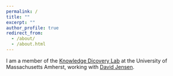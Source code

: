 ```yaml
---
permalink: /
title: ""
excerpt: ""
author_profile: true
redirect_from: 
  - /about/
  - /about.html
---
```


I am a member of the [Knowledge Dicovery Lab](https://kdl.cs.umass.edu/index.html) at the University of Massachusetts Amherst, working with [David Jensen](https://people.cs.umass.edu/~jensen/).  
